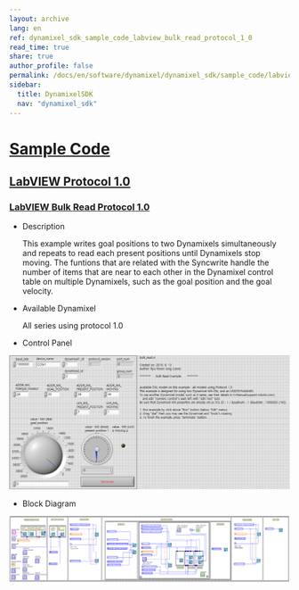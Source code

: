 ```yaml
---
layout: archive
lang: en
ref: dynamixel_sdk_sample_code_labview_bulk_read_protocol_1_0
read_time: true
share: true
author_profile: false
permalink: /docs/en/software/dynamixel/dynamixel_sdk/sample_code/labview_bulk_read_protocol_1_0/
sidebar:
  title: DynamixelSDK
  nav: "dynamixel_sdk"
---
```


<div style="counter-reset: h1 3"></div>
<div style="counter-reset: h2 20"></div>
<div style="counter-reset: h3 3"></div>

# [Sample Code](#sample-code)

## [LabVIEW Protocol 1.0](#labview-protocol-10)

### [LabVIEW Bulk Read Protocol 1.0](#labview-bulk-read-protocol-10)

- Description

  This example writes goal positions to two Dynamixels simultaneously and repeats to read each present positions until Dynamixels stop moving. The funtions that are related with the Syncwrite handle the number of items that are near to each other in the Dynamixel control table on multiple Dynamixels, such as the goal position and the goal velocity.

- Available Dynamixel

  All series using protocol 1.0

- Control Panel

![](/assets/images/sw/sdk/dynamixel_sdk/library_setup/labview/windows/sample_code/bulk_read1/bulk_read1.png)

- Block Diagram

![](/assets/images/sw/sdk/dynamixel_sdk/library_setup/labview/windows/sample_code/bulk_read1/block_diagram.png)
